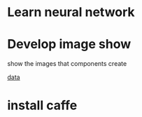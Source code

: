 # Learn neural network

# Develop image show
show the images that components create

[data](https://github.com/yrfyang/yrf-reseach-project/tree/master/data_set/data_set1)


# install caffe

